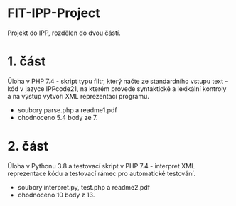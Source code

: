 # FIT-IPP-Project

Projekt do IPP, rozdělen do dvou částí.

# 1. část

Úloha v PHP 7.4 - skript typu filtr, který načte ze standardního vstupu text – kód v jazyce IPPcode21, na kterém provede syntaktické a
lexikální kontroly a na výstup vytvoří XML reprezentaci programu.
- soubory parse.php a readme1.pdf
- ohodnoceno 5.4 body ze 7.

# 2. část

Úloha v Pythonu 3.8 a testovací skript v PHP 7.4 - interpret XML reprezentace kódu a testovací rámec pro automatické testování.
- soubory interpret.py, test.php a readme2.pdf
- ohodnoceno 10 body z 13.
